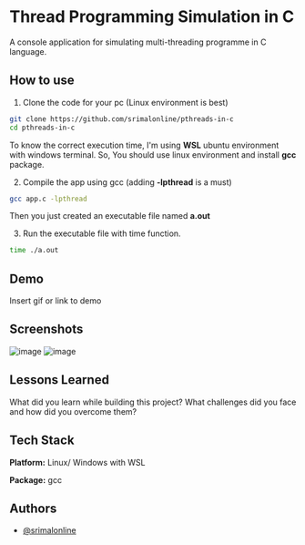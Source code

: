 # Thread Programming Simulation in C
A console application for simulating multi-threading programme in C language. 

## How to use

1. Clone the code for your pc (Linux environment is best)

```bash
git clone https://github.com/srimalonline/pthreads-in-c
cd pthreads-in-c
```
To know the correct execution time, I'm using **WSL** ubuntu environment with windows terminal.
So, You should use linux environment and install **gcc** package.

2. Compile the app using gcc (adding **-lpthread** is a must)

```bash
gcc app.c -lpthread
```
Then you just created an executable file named **a.out**

3. Run the executable file with time function.

```bash
time ./a.out
```
## Demo

Insert gif or link to demo


## Screenshots

![image](https://user-images.githubusercontent.com/67434227/201632387-a137fb13-5a36-44d3-bcb7-84f7a67cc1e4.png)
![image](https://user-images.githubusercontent.com/67434227/201632523-5b2f0d6f-4a32-4ffc-9758-bfbeb562ae08.png)

## Lessons Learned

What did you learn while building this project? What challenges did you face and how did you overcome them?


## Tech Stack

**Platform:** Linux/ Windows with WSL

**Package:** gcc


## Authors

- [@srimalonline](https://www.github.com/srimalonline)
